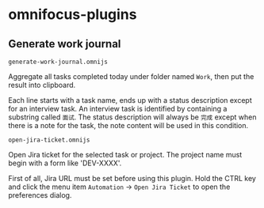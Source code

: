 # omnifocus-plugins

## Generate work journal

`generate-work-journal.omnijs`

Aggregate all tasks completed today under folder named `Work`, then put the result into clipboard.

Each line starts with a task name, ends up with a status description except for an interview task. An interview task is identified by containing a substring called `面试`. The status description will always be `完成` except when there is a note for the task, the note content will be used in this condition.

`open-jira-ticket.omnijs`

Open Jira ticket for the selected task or project. The project name must begin with a form like 'DEV-XXXX'.

First of all, Jira URL must be set before using this plugin. Hold the CTRL key and click the menu item `Automation` → `Open Jira Ticket` to open the preferences dialog.
